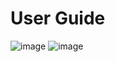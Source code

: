 # User Guide
![image](https://user-images.githubusercontent.com/100241413/155237690-bc375821-c8a9-4a78-89d4-264d83058c99.png)
![image](https://user-images.githubusercontent.com/100241413/155241369-abbc38d8-d773-42ca-817e-b710c802b246.png)
